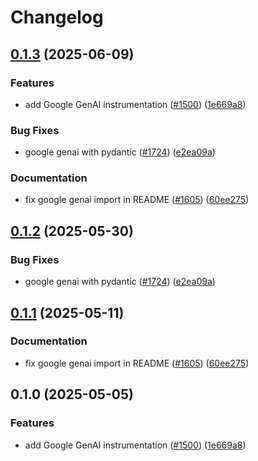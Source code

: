 # Changelog

## [0.1.3](https://github.com/igor-gorohovsky/openinference/compare/python-openinference-instrumentation-google-genai-v0.1.2...python-openinference-instrumentation-google-genai-v0.1.3) (2025-06-09)


### Features

* add Google GenAI instrumentation ([#1500](https://github.com/igor-gorohovsky/openinference/issues/1500)) ([1e669a8](https://github.com/igor-gorohovsky/openinference/commit/1e669a8af18bdfd8a0f92f716b49a7f6c105952a))


### Bug Fixes

* google genai with pydantic ([#1724](https://github.com/igor-gorohovsky/openinference/issues/1724)) ([e2ea09a](https://github.com/igor-gorohovsky/openinference/commit/e2ea09a5395f47a5b60ec7961d22114293ebb4f1))


### Documentation

* fix google genai import in README ([#1605](https://github.com/igor-gorohovsky/openinference/issues/1605)) ([60ee275](https://github.com/igor-gorohovsky/openinference/commit/60ee2755fa99a68debbe5e9d84c25b92e99c5e31))

## [0.1.2](https://github.com/Arize-ai/openinference/compare/python-openinference-instrumentation-google-genai-v0.1.1...python-openinference-instrumentation-google-genai-v0.1.2) (2025-05-30)


### Bug Fixes

* google genai with pydantic ([#1724](https://github.com/Arize-ai/openinference/issues/1724)) ([e2ea09a](https://github.com/Arize-ai/openinference/commit/e2ea09a5395f47a5b60ec7961d22114293ebb4f1))

## [0.1.1](https://github.com/Arize-ai/openinference/compare/python-openinference-instrumentation-google-genai-v0.1.0...python-openinference-instrumentation-google-genai-v0.1.1) (2025-05-11)


### Documentation

* fix google genai import in README ([#1605](https://github.com/Arize-ai/openinference/issues/1605)) ([60ee275](https://github.com/Arize-ai/openinference/commit/60ee2755fa99a68debbe5e9d84c25b92e99c5e31))

## 0.1.0 (2025-05-05)


### Features

* add Google GenAI instrumentation ([#1500](https://github.com/Arize-ai/openinference/issues/1500)) ([1e669a8](https://github.com/Arize-ai/openinference/commit/1e669a8af18bdfd8a0f92f716b49a7f6c105952a))
